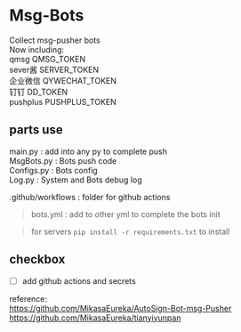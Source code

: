 # Msg-Bots
Collect msg-pusher bots  
Now including:  
qmsg QMSG_TOKEN  
sever酱 SERVER_TOKEN  
企业微信 QYWECHAT_TOKEN  
钉钉 DD_TOKEN  
pushplus PUSHPLUS_TOKEN  

## parts use

main.py : add into any py to complete push  
MsgBots.py : Bots push code  
Configs.py : Bots config  
Log.py : System and Bots debug log  
  
.github/workflows : folder for github actions
> bots.yml : add to other yml to complete the bots init

> for servers
> `pip install -r requirements.txt` to install 

## checkbox

- [ ] add github actions and secrets

reference:  
https://github.com/MikasaEureka/AutoSign-Bot-msg-Pusher  
https://github.com/MikasaEureka/tianyiyunpan  
